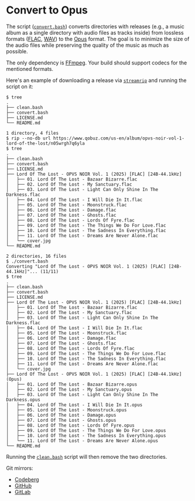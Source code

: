 # Convert to Opus

The script ([`convert.bash`](./convert.bash)) converts directories with releases (e.g., a music album as a single directory with audio files as tracks inside) from lossless formats ([FLAC](https://en.wikipedia.org/wiki/FLAC), [WAV](https://en.wikipedia.org/wiki/WAV)) to the [Opus](https://en.wikipedia.org/wiki/Opus_(audio_format)) format. The goal is to minimize the size of the audio files while preserving the quality of the music as much as possible.

The only dependency is [FFmpeg](https://ffmpeg.org). Your build should support codecs for the mentioned formats.

Here's an example of downloading a release via [`streamrip`](https://github.com/nathom/streamrip) and running the script on it:

```console
$ tree
.
├── clean.bash
├── convert.bash
├── LICENSE.md
└── README.md

1 directory, 4 files
$ rip --no-db url https://www.qobuz.com/us-en/album/opvs-noir-vol-1-lord-of-the-lost/n05wrgh7q6yla
$ tree
.
├── clean.bash
├── convert.bash
├── LICENSE.md
├── Lord Of The Lost - OPVS NOIR Vol. 1 (2025) [FLAC] [24B-44.1kHz]
│   ├── 01. Lord Of The Lost - Bazaar Bizarre.flac
│   ├── 02. Lord Of The Lost - My Sanctuary.flac
│   ├── 03. Lord Of The Lost - Light Can Only Shine In The Darkness.flac
│   ├── 04. Lord Of The Lost - I Will Die In It.flac
│   ├── 05. Lord Of The Lost - Moonstruck.flac
│   ├── 06. Lord Of The Lost - Damage.flac
│   ├── 07. Lord Of The Lost - Ghosts.flac
│   ├── 08. Lord Of The Lost - Lords Of Fyre.flac
│   ├── 09. Lord Of The Lost - The Things We Do For Love.flac
│   ├── 10. Lord Of The Lost - The Sadness In Everything.flac
│   ├── 11. Lord Of The Lost - Dreams Are Never Alone.flac
│   └── cover.jpg
└── README.md

2 directories, 16 files
$ ./convert.bash
Converting "Lord Of The Lost - OPVS NOIR Vol. 1 (2025) [FLAC] [24B-44.1kHz]"... (11/11)
$ tree
.
├── clean.bash
├── convert.bash
├── LICENSE.md
├── Lord Of The Lost - OPVS NOIR Vol. 1 (2025) [FLAC] [24B-44.1kHz]
│   ├── 01. Lord Of The Lost - Bazaar Bizarre.flac
│   ├── 02. Lord Of The Lost - My Sanctuary.flac
│   ├── 03. Lord Of The Lost - Light Can Only Shine In The Darkness.flac
│   ├── 04. Lord Of The Lost - I Will Die In It.flac
│   ├── 05. Lord Of The Lost - Moonstruck.flac
│   ├── 06. Lord Of The Lost - Damage.flac
│   ├── 07. Lord Of The Lost - Ghosts.flac
│   ├── 08. Lord Of The Lost - Lords Of Fyre.flac
│   ├── 09. Lord Of The Lost - The Things We Do For Love.flac
│   ├── 10. Lord Of The Lost - The Sadness In Everything.flac
│   ├── 11. Lord Of The Lost - Dreams Are Never Alone.flac
│   └── cover.jpg
├── Lord Of The Lost - OPVS NOIR Vol. 1 (2025) [FLAC] [24B-44.1kHz] (Opus)
│   ├── 01. Lord Of The Lost - Bazaar Bizarre.opus
│   ├── 02. Lord Of The Lost - My Sanctuary.opus
│   ├── 03. Lord Of The Lost - Light Can Only Shine In The Darkness.opus
│   ├── 04. Lord Of The Lost - I Will Die In It.opus
│   ├── 05. Lord Of The Lost - Moonstruck.opus
│   ├── 06. Lord Of The Lost - Damage.opus
│   ├── 07. Lord Of The Lost - Ghosts.opus
│   ├── 08. Lord Of The Lost - Lords Of Fyre.opus
│   ├── 09. Lord Of The Lost - The Things We Do For Love.opus
│   ├── 10. Lord Of The Lost - The Sadness In Everything.opus
│   └── 11. Lord Of The Lost - Dreams Are Never Alone.opus
└── README.md
```

Running the [`clean.bash`](./clean.bash) script will then remove the two directories.

Git mirrors:

- [Codeberg](https://codeberg.org/paveloom/convert-to-opus)
- [GitHub](https://github.com/paveloom/convert-to-opus)
- [GitLab](https://gitlab.com/paveloom-g/personal/convert-to-opus)
